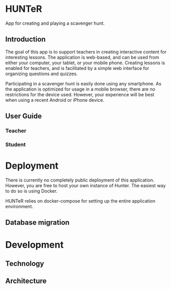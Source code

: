 # HUNTeR
App for creating and playing a scavenger hunt. 

## Introduction
The goal of this app is to support teachers in creating interactive content for interesting lessons. The application is web-based, and can be used from either your computer, your tablet, or your mobile phone. Creating lessons is enabled for teachers, and is facilitated by a simple web interface for organizing questions and quizzes.

Participating in a scavenger hunt is easily done using any smartphone. As the application is optimized for usage in a mobile browser, there are no restrictions for the device used. However, your experience will be best when using a recent Android or iPhone device. 

## User Guide

### Teacher

### Student

# Deployment
There is currently no completely public deployment of this application. However, you are free to host your own instance of Hunter. The easiest way to do so is using Docker. 

HUNTeR relies on docker-compose for setting up the entire application environment.

## Database migration

# Development

## Technology

## Architecture

